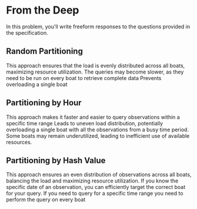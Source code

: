 # From the Deep

In this problem, you'll write freeform responses to the questions provided in the specification.

## Random Partitioning

This approach ensures that the load is evenly distributed across all boats, maximizing resource utilization.
The queries may become slower, as they need to be run on every boat to retrieve complete data
Prevents overloading a single boat


## Partitioning by Hour

This approach makes it faster and easier to query observations within a specific time range
Leads to uneven load distribution, potentially overloading a single boat with all the observations from a busy time period.
Some boats may remain underutilized, leading to inefficient use of available resources.

## Partitioning by Hash Value

This approach ensures an even distribution of observations across all boats, balancing the load and maximizing resource utilization.
If you know the specific date of an observation, you can efficiently target the correct boat for your query.
If you need to query for a specific time range you need to perform the query on every boat
